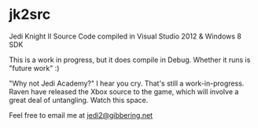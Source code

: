 jk2src
======

Jedi Knight II Source Code compiled in Visual Studio 2012 &amp; Windows 8 SDK

This is a work in progress, but it does compile in Debug. Whether it runs is 
"future work" :)

"Why not Jedi Academy?" I hear you cry. That's still a work-in-progress. Raven have released the Xbox source to the game, which will involve a great deal of untangling. Watch this space.

Feel free to email me at jedi2@gibbering.net

